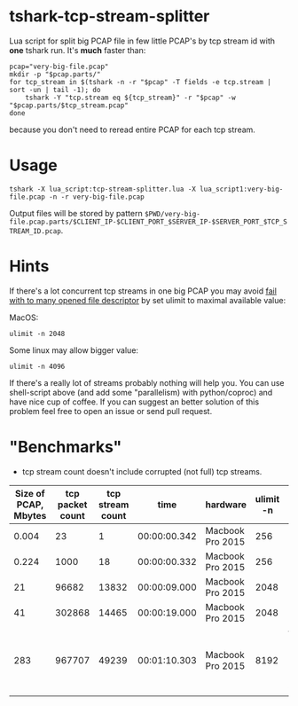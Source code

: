 # tshark-tcp-stream-splitter

Lua script for split big PCAP file in few little PCAP's by tcp stream id with **one** tshark run. It's **much** faster than:

``` shell
pcap="very-big-file.pcap"
mkdir -p "$pcap.parts/"
for tcp_stream in $(tshark -n -r "$pcap" -T fields -e tcp.stream | sort -un | tail -1); do
    tshark -Y "tcp.stream eq ${tcp_stream}" -r "$pcap" -w "$pcap.parts/$tcp_stream.pcap"
done
```

because you don't need to reread entire PCAP for each tcp stream.

# Usage

``` shell
tshark -X lua_script:tcp-stream-splitter.lua -X lua_script1:very-big-file.pcap -n -r very-big-file.pcap
```

Output files will be stored by pattern `$PWD/very-big-file.pcap.parts/$CLIENT_IP-$CLIENT_PORT_$SERVER_IP-$SERVER_PORT_$TCP_STREAM_ID.pcap`.

# Hints

If there's a lot concurrent tcp streams in one big PCAP you may avoid [fail with to many opened file descriptor](https://github.com/strizhechenko/tshark-tcp-stream-splitter/issues/1) by set ulimit to maximal available value:

MacOS:

```
ulimit -n 2048
```

Some linux may allow bigger value:

```
ulimit -n 4096
```

If there's a really lot of streams probably nothing will help you. You can use shell-script above (and add some "parallelism) with python/coproc) and have nice cup of coffee. If you can suggest an better solution of this problem feel free to open an issue or send pull request.

# "Benchmarks"

- tcp stream count doesn't include corrupted (not full) tcp streams.

| Size of PCAP, Mbytes | tcp packet count | tcp stream count | time | hardware | ulimit -n | remarks |
| ---- | ---- | ---- | ---- | ---- | ---- | ---- |
| 0.004 | 23 | 1 | 00:00:00.342 | Macbook Pro 2015 | 256 | -- |
| 0.224 | 1000 | 18 | 00:00:00.332 | Macbook Pro 2015 | 256 | -- |
| 21 | 96682 | 13832 | 00:00:09.000 | Macbook Pro 2015 | 2048 | -- |
| 41 | 302868 | 14465 | 00:00:19.000 | Macbook Pro 2015 | 2048 | -- |
| 283 | 967707 | 49239 | 00:01:10.303 | Macbook Pro 2015 | 8192 | failed after 967707 packet. exit by ^C |
